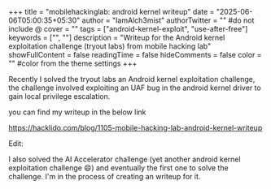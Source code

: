 +++
title = "mobilehackinglab: android kernel writeup"
date = "2025-06-06T05:00:35+05:30"
author = "IamAlch3mist"
authorTwitter = "" #do not include @
cover = ""
tags = ["android-kernel-exploit", "use-after-free"]
keywords = ["", ""]
description = "Writeup for the Android kernel exploitation challenge (tryout labs) from mobile hacking lab"
showFullContent = false
readingTime = false
hideComments = false
color = "" #color from the theme settings
+++

Recently I solved the tryout labs an Android kernel exploitation challenge, the challenge involved exploiting an UAF bug in the android kernel driver to gain local privilege escalation. 

you can find my writeup in the below link 

https://hacklido.com/blog/1105-mobile-hacking-lab-android-kernel-writeup

Edit: 

I also solved the AI Accelerator challenge (yet another android kernel exploitation challenge 😄) and eventually the first one to solve the challenge. I'm in the process of creating an writeup for it. 


